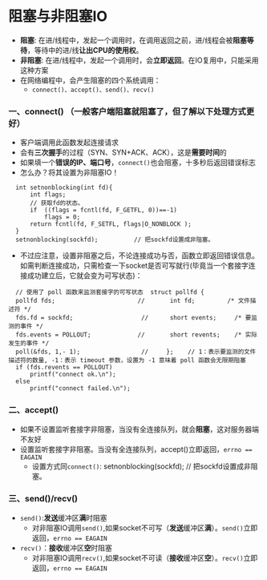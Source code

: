 # 阻塞与非阻塞IO
- **阻塞**: 在进/线程中，发起一个调用时，在调用返回之前，进/线程会被**阻塞等待**，等待中的进/线**让出CPU的使用权**。
- **非阻塞**: 在进/线程中，发起一个调用时，会**立即返回**。在IO复用中，只能采用这种方案
- 在网络编程中，会产生阻塞的四个系统调用：
  - `connect()、accept()、send()、recv()`

### 一、connect()  （一般客户端阻塞就阻塞了，但了解以下处理方式更好）
- 客户端调用此函数发起连接请求
- 会有**三次握手**的过程（SYN、SYN+ACK、ACK），这是**需要时间**的
- 如果填一个**错误的IP、端口号**，`connect()`也会阻塞，十多秒后返回错误标志
- 怎么办？将其设置为非阻塞IO！
```CXX
  int setnonblocking(int fd){
      int flags;
      // 获取fd的状态。
      if  ((flags = fcntl(fd, F_GETFL, 0))==-1)
          flags = 0;
      return fcntl(fd, F_SETFL, flags|O_NONBLOCK );
  }
  setnonblocking(sockfd);          // 把sockfd设置成非阻塞。
```
- 不过应注意，设置非阻塞之后，不论连接成功与否，函数立即返回错误信息。如需判断连接成功，只需检查一下socket是否可写就行(毕竟当一个套接字连接成功建立后，它就会变为可写状态)：
```CXX
  // 使用了 poll 函数来监测套接字的可写状态  struct pollfd {
  pollfd fds;                       //       int fd;         /* 文件描述符 */
  fds.fd = sockfd;                   //      short events;     /* 要监测的事件 */
  fds.events = POLLOUT;             //       short revents;    /* 实际发生的事件 */
  poll(&fds, 1,- 1);                 //     };    // 1：表示要监测的文件描述符的数量, -1：表示 timeout 参数，设置为 -1 意味着 poll 函数会无限期阻塞
  if (fds.revents == POLLOUT)
      printf("connect ok.\n");
  else
      printf("connect failed.\n");
```

### 二、accept()
- 如果不设置监听套接字非阻塞，当没有全连接队列，就会**阻塞**，这对服务器端不友好
- 设置监听套接字非阻塞。当没有全连接队列，accept()立即返回，`errno == EAGAIN`
  - 设置方式同`connect()`:   setnonblocking(sockfd);    // 把sockfd设置成非阻塞。

### 三、send()/recv()
- `send()`:**发送**缓冲区**满**时阻塞
  - 对非阻塞IO调用`send()`,如果socket不可写（**发送**缓冲区**满**）。`send()`立即返回，`errno == EAGAIN`
- `recv()`：**接收**缓冲区**空**时阻塞
  - 对非阻塞IO调用`recv()`,如果socket不可读（**接收**缓冲区**空**）。`recv()`立即返回，`errno == EAGAIN`











